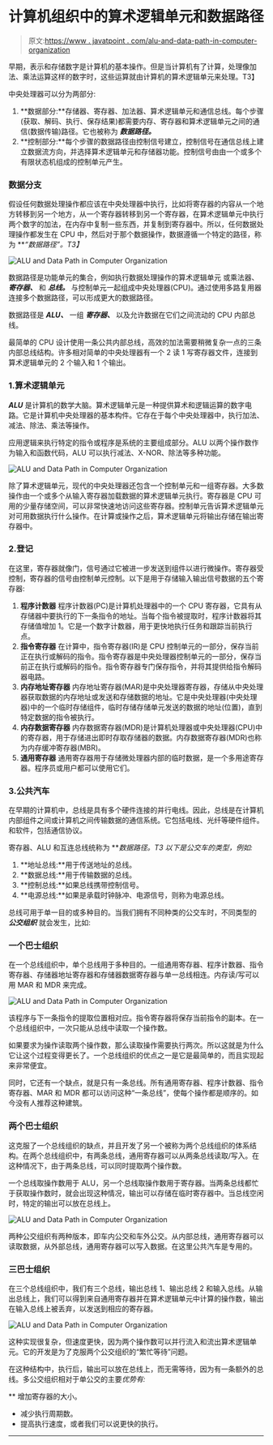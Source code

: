 # 计算机组织中的算术逻辑单元和数据路径

> 原文:[https://www . javatpoint . com/alu-and-data-path-in-computer-organization](https://www.javatpoint.com/alu-and-data-path-in-computer-organization)

早期，表示和存储数字是计算机的基本操作。但是当计算机有了计算，处理像加法、乘法运算这样的数字时，这些运算就由计算机的算术逻辑单元来处理。T3】

中央处理器可以分为两部分:

1.  **数据部分:**存储器、寄存器、加法器、算术逻辑单元和通信总线。每个步骤(获取、解码、执行、保存结果)都需要内存、寄存器和算术逻辑单元之间的通信(数据传输)路径。它也被称为 ***数据路径。***
2.  **控制部分:**每个步骤的数据路径由控制信号建立，控制信号在通信总线上建立数据流方向，并选择算术逻辑单元和存储器功能。控制信号由由一个或多个有限状态机组成的控制单元产生。

### 数据分支

假设任何数据处理操作都应该在中央处理器中执行，比如将寄存器的内容从一个地方转移到另一个地方，从一个寄存器转移到另一个寄存器，在算术逻辑单元中执行两个数字的加法，在内存中复制一些东西，并复制到寄存器中。所以，任何数据处理操作都发生在 CPU 中，然后对于那个数据操作，数据遵循一个特定的路径，称为 ***“数据路径”。*T3】**

![ALU and Data Path in Computer Organization](../Images/358b36cef0bb28f2af443d26af308fb6.png)

数据路径是功能单元的集合，例如执行数据处理操作的算术逻辑单元 或乘法器、 ***寄存器、*** 和 ***总线。*** 与控制单元一起组成中央处理器(CPU)。通过使用多路复用器连接多个数据路径，可以形成更大的数据路径。

数据路径是 ***ALU、*** 一组 ***寄存器、*** 以及允许数据在它们之间流动的 CPU 内部总线。

最简单的 CPU 设计使用一条公共内部总线，高效的加法需要稍微复杂一点的三条内部总线结构。许多相对简单的中央处理器有一个 2 读 1 写寄存器文件，连接到算术逻辑单元的 2 个输入和 1 个输出。

### 1.算术逻辑单元

***ALU*** 是计算机的数学大脑。算术逻辑单元是一种提供算术和逻辑运算的数字电路。它是计算机中央处理器的基本构件。它存在于每个中央处理器中，执行加法、减法、除法、乘法等操作。

应用逻辑来执行特定的指令或程序是系统的主要组成部分。ALU 以两个操作数作为输入和函数代码，ALU 可以执行减法、X-NOR、除法等多种功能。

![ALU and Data Path in Computer Organization](../Images/ba8c773aa72daef9ec7441a1c5111993.png)

除了算术逻辑单元，现代的中央处理器还包含一个控制单元和一组寄存器。大多数操作由一个或多个从输入寄存器加载数据的算术逻辑单元执行。寄存器是 CPU 可用的少量存储空间，可以非常快速地访问这些寄存器。控制单元告诉算术逻辑单元对可用数据执行什么操作。在计算或操作之后，算术逻辑单元将输出存储在输出寄存器中。

### 2.登记

在这里，寄存器就像门，信号通过它被进一步发送到组件以进行微操作。寄存器受控制，寄存器的信号由控制单元控制。以下是用于存储输入输出信号数据的五个寄存器:

1.  **程序计数器**
    程序计数器(PC)是计算机处理器中的一个 CPU 寄存器，它具有从存储器中要执行的下一条指令的地址。当每个指令被提取时，程序计数器将其存储值增加 1。它是一个数字计数器，用于更快地执行任务和跟踪当前执行点。
2.  **指令寄存器**
    在计算中，指令寄存器(IR)是 CPU 控制单元的一部分，保存当前正在执行或解码的指令。指令寄存器是中央处理器控制单元的一部分，保存当前正在执行或解码的指令。指令寄存器专门保存指令，并将其提供给指令解码器电路。
3.  **内存地址寄存器**
    内存地址寄存器(MAR)是中央处理器寄存器，存储从中央处理器获取数据的内存地址或发送和存储数据的地址。它是中央处理器(中央处理器)中的一个临时存储组件，临时存储存储单元发送的数据的地址(位置)，直到特定数据的指令被执行。
4.  **内存数据寄存器**
    内存数据寄存器(MDR)是计算机处理器或中央处理器(CPU)中的寄存器，用于存储进出即时存取存储器的数据。内存数据寄存器(MDR)也称为内存缓冲寄存器(MBR)。
5.  **通用寄存器**
    通用寄存器用于存储微处理器内部的临时数据，是一个多用途寄存器。程序员或用户都可以使用它们。

### 3.公共汽车

在早期的计算机中，总线是具有多个硬件连接的并行电线。因此，总线是在计算机内部组件之间或计算机之间传输数据的通信系统。它包括电线、光纤等硬件组件。和软件，包括通信协议。

寄存器、ALU 和互连总线统称为 ***数据路径。*T3 以下是公交车的类型，例如:**

1.  **地址总线:**用于传送地址的总线。
2.  **数据总线:**用于传输数据的总线。
3.  **控制总线:**如果总线携带控制信号。
4.  **电源总线:**如果是承载时钟脉冲、电源信号，则称为电源总线。

总线可用于单一目的或多种目的。当我们拥有不同种类的公交车时，不同类型的 ***公交组织*** 就会发生，比如:

### 一个巴士组织

在一个总线组织中，单个总线用于多种目的。一组通用寄存器、程序计数器、指令寄存器、存储器地址寄存器和存储器数据寄存器与单一总线相连。内存读/写可以用 MAR 和 MDR 来完成。

![ALU and Data Path in Computer Organization](../Images/86462490ece0c7dcd319a2558a72cc22.png)

该程序与下一条指令的提取位置相对应。指令寄存器将保存当前指令的副本。在一个总线组织中，一次只能从总线中读取一个操作数。

如果要求为操作读取两个操作数，那么读取操作需要执行两次。所以这就是为什么它让这个过程变得更长了。一个总线组织的优点之一是它是最简单的，而且实现起来非常便宜。

同时，它还有一个缺点，就是只有一条总线。所有通用寄存器、程序计数器、指令寄存器、MAR 和 MDR 都可以访问这种“一条总线”，使每个操作都是顺序的。如今没有人推荐这种建筑。

### 两个巴士组织

这克服了一个总线组织的缺点，并且开发了另一个被称为两个总线组织的体系结构。在两个总线组织中，有两条总线，通用寄存器可以从两条总线读取/写入。在这种情况下，由于两条总线，可以同时提取两个操作数。

一个总线取操作数用于 ALU，另一个总线取操作数用于寄存器。当两条总线都忙于获取操作数时，就会出现这种情况，输出可以存储在临时寄存器中。当总线空闲时，特定的输出可以放在总线上。

![ALU and Data Path in Computer Organization](../Images/ccaede22ba8a81083a3e8b40e0cbff85.png)

两种公交组织有两种版本，即车内公交和车外公交。从内部总线，通用寄存器可以读取数据，从外部总线，通用寄存器可以写入数据。在这里公共汽车是专用的。

### 三巴士组织

在三个总线组织中，我们有三个总线，输出总线 1、输出总线 2 和输入总线。从输出总线上，我们可以得到来自通用寄存器并在算术逻辑单元中计算的操作数，输出在输入总线上被丢弃，以发送到相应的寄存器。

![ALU and Data Path in Computer Organization](../Images/56821608b0a885382e4192ebc002f908.png)

这种实现很复杂，但速度更快，因为两个操作数可以并行流入和流出算术逻辑单元。它的开发是为了克服两个公交组织的“繁忙等待”问题。

在这种结构中，执行后，输出可以放在总线上，而无需等待，因为有一条额外的总线。多公交组织相对于单公交的主要*优势有:*

 **   增加寄存器的大小。
*   减少执行周期数。
*   提高执行速度，或者我们可以说更快的执行。

* * **
